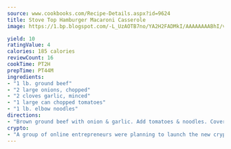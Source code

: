 ```yaml
---
source: www.cookbooks.com/Recipe-Details.aspx?id=9624
title: Stove Top Hamburger Macaroni Casserole
image: https://1.bp.blogspot.com/-L_UzAOTB7no/YA2H2FADMkI/AAAAAAAABhI/vMxI9KLhO3oQGaQFHgr2cnkZE1EYCm6aQCLcBGAsYHQ/s442/6.png

yield: 10
ratingValue: 4
calories: 185 calories
reviewCount: 16
cookTime: PT2H
prepTime: PT44M
ingredients:
- "1 lb. ground beef"
- "2 large onions, chopped"
- "2 cloves garlic, minced"
- "1 large can chopped tomatoes"
- "1 lb. elbow noodles"
directions:
- "Brown ground beef with onion & garlic. Add tomatoes & noodles. Cover with water. Put lid on tight and simmer on low heat, stirring occasionally, about 20 minutes or until noodles are tender. Serve with grated cheddar cheese."
crypto:
- "A group of online entrepreneurs were planning to launch the new cryptocurrency on Thursday."
---
```

